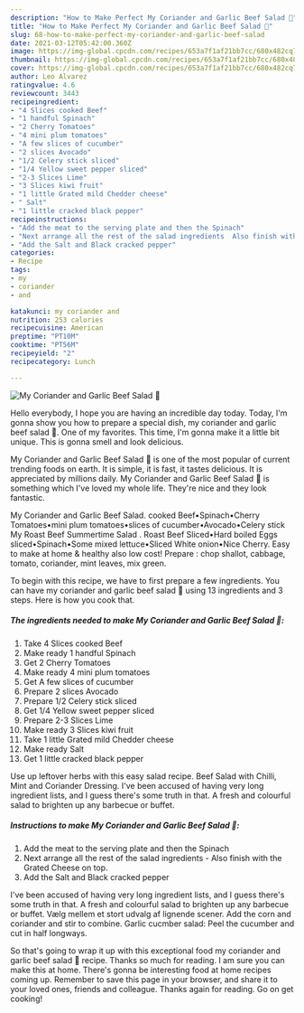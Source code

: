```yaml
---
description: "How to Make Perfect My Coriander and Garlic Beef Salad 🥰"
title: "How to Make Perfect My Coriander and Garlic Beef Salad 🥰"
slug: 68-how-to-make-perfect-my-coriander-and-garlic-beef-salad
date: 2021-03-12T05:42:00.360Z
image: https://img-global.cpcdn.com/recipes/653a7f1af21bb7cc/680x482cq70/my-coriander-and-garlic-beef-salad-recipe-main-photo.jpg
thumbnail: https://img-global.cpcdn.com/recipes/653a7f1af21bb7cc/680x482cq70/my-coriander-and-garlic-beef-salad-recipe-main-photo.jpg
cover: https://img-global.cpcdn.com/recipes/653a7f1af21bb7cc/680x482cq70/my-coriander-and-garlic-beef-salad-recipe-main-photo.jpg
author: Leo Alvarez
ratingvalue: 4.6
reviewcount: 3443
recipeingredient:
- "4 Slices cooked Beef"
- "1 handful Spinach"
- "2 Cherry Tomatoes"
- "4 mini plum tomatoes"
- "A few slices of cucumber"
- "2 slices Avocado"
- "1/2 Celery stick sliced"
- "1/4 Yellow sweet pepper sliced"
- "2-3 Slices Lime"
- "3 Slices kiwi fruit"
- "1 little Grated mild Chedder cheese"
- " Salt"
- "1 little cracked black pepper"
recipeinstructions:
- "Add the meat to the serving plate and then the Spinach"
- "Next arrange all the rest of the salad ingredients  Also finish with the Grated Cheese on top."
- "Add the Salt and Black cracked pepper"
categories:
- Recipe
tags:
- my
- coriander
- and

katakunci: my coriander and 
nutrition: 253 calories
recipecuisine: American
preptime: "PT10M"
cooktime: "PT56M"
recipeyield: "2"
recipecategory: Lunch

---
```



![My Coriander and Garlic Beef Salad 🥰](https://img-global.cpcdn.com/recipes/653a7f1af21bb7cc/680x482cq70/my-coriander-and-garlic-beef-salad-recipe-main-photo.jpg)

Hello everybody, I hope you are having an incredible day today. Today, I'm gonna show you how to prepare a special dish, my coriander and garlic beef salad 🥰. One of my favorites. This time, I'm gonna make it a little bit unique. This is gonna smell and look delicious.

My Coriander and Garlic Beef Salad 🥰 is one of the most popular of current trending foods on earth. It is simple, it is fast, it tastes delicious. It is appreciated by millions daily. My Coriander and Garlic Beef Salad 🥰 is something which I've loved my whole life. They're nice and they look fantastic.

My Coriander and Garlic Beef Salad. cooked Beef•Spinach•Cherry Tomatoes•mini plum tomatoes•slices of cucumber•Avocado•Celery stick My Roast Beef Summertime Salad . Roast Beef Sliced•Hard boiled Eggs sliced•Spinach•Some mixed lettuce•Sliced White onion•Nice Cherry. Easy to make at home &amp; healthy also low cost! Prepare : chop shallot, cabbage, tomato, coriander, mint leaves, mix green.


To begin with this recipe, we have to first prepare a few ingredients. You can have my coriander and garlic beef salad 🥰 using 13 ingredients and 3 steps. Here is how you cook that.

<!--inarticleads1-->

##### The ingredients needed to make My Coriander and Garlic Beef Salad 🥰:

1. Take 4 Slices cooked Beef
1. Make ready 1 handful Spinach
1. Get 2 Cherry Tomatoes
1. Make ready 4 mini plum tomatoes
1. Get A few slices of cucumber
1. Prepare 2 slices Avocado
1. Prepare 1/2 Celery stick sliced
1. Get 1/4 Yellow sweet pepper sliced
1. Prepare 2-3 Slices Lime
1. Make ready 3 Slices kiwi fruit
1. Take 1 little Grated mild Chedder cheese
1. Make ready  Salt
1. Get 1 little cracked black pepper


Use up leftover herbs with this easy salad recipe. Beef Salad with Chilli, Mint and Coriander Dressing. I&#39;ve been accused of having very long ingredient lists, and I guess there&#39;s some truth in that. A fresh and colourful salad to brighten up any barbecue or buffet. 

<!--inarticleads2-->

##### Instructions to make My Coriander and Garlic Beef Salad 🥰:

1. Add the meat to the serving plate and then the Spinach
1. Next arrange all the rest of the salad ingredients  - Also finish with the Grated Cheese on top.
1. Add the Salt and Black cracked pepper


I&#39;ve been accused of having very long ingredient lists, and I guess there&#39;s some truth in that. A fresh and colourful salad to brighten up any barbecue or buffet. Vælg mellem et stort udvalg af lignende scener. Add the corn and coriander and stir to combine. Garlic cucmber salad: Peel the cucumber and cut in half longways. 

So that's going to wrap it up with this exceptional food my coriander and garlic beef salad 🥰 recipe. Thanks so much for reading. I am sure you can make this at home. There's gonna be interesting food at home recipes coming up. Remember to save this page in your browser, and share it to your loved ones, friends and colleague. Thanks again for reading. Go on get cooking!
